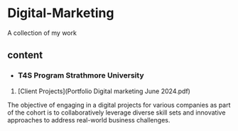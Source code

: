 # Digital-Marketing
A collection of my work
## content
* ### T4S Program Strathmore University 
1. [Client Projects](Portfolio Digital marketing June 2024.pdf)

The objective of engaging in a digital projects for various companies as part of the cohort is to collaboratively leverage diverse skill sets and innovative approaches to address real-world business challenges. 
